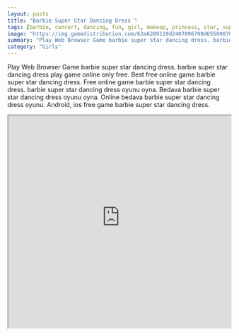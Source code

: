 ```yaml
---
layout: posts
title: "Barbie Super Star Dancing Dress "
tags: [barbie, concert, dancing, fun, girl, makeup, princess, star, super, free, online, games, oyna, game, free, games, play, play, games]
image: "https://img.gamedistribution.com/63a6289119d2407896790d655800703c.jpg"
summary: "Play Web Browser Game barbie super star dancing dress. barbie super star dancing dress play game online only free. Best free online game barbie super star dancing dress. Free online game barbie super star dancing dress. barbie super star dancing dress oyunu oyna. Bedava barbie super star dancing dress oyunu oyna. Online bedava barbie super star dancing dress oyunu. Android, ios free game barbie super star dancing dress."
category: "Girls"
---
```


Play Web Browser Game barbie super star dancing dress. barbie super star dancing dress play game online only free. Best free online game barbie super star dancing dress. Free online game barbie super star dancing dress. barbie super star dancing dress oyunu oyna. Bedava barbie super star dancing dress oyunu oyna. Online bedava barbie super star dancing dress oyunu. Android, ios free game barbie super star dancing dress.

<iframe width="100%" height="480px;" src="https://flash.gamedistribution.com?game=63a6289119d2407896790d655800703c"></iframe>